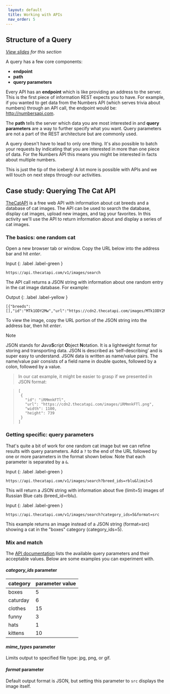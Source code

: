 ```yaml
---
 layout: default
 title: Working with APIs
 nav_order: 5
---
```


## Structure of a Query

<em><a href="../slides/working-with-apis.html" target="_blank">View slides</a> for this section</em>

A query has a few core components:
* __endpoint__
* __path__
* __query parameters__

Every API has an __endpoint__ which is like providing an address to the server. This is the first piece of information REST expects you to have. For example, if you wanted to get data from the Numbers API (which serves trivia about numbers) through an API call, the endpoint would be: http://numbersapi.com.

The __path__ tells the server which data you are most interested in and __query parameters__ are a way to further specify what you want. Query parameters are not a part of the REST architecture but are commonly used.

A query doesn't have to lead to only one thing. It's also possible to batch your requests by indicating that you are interested in more than one piece of data. For the Numbers API this means you might be interested in facts about multiple numbers.

This is just the tip of the iceberg! A lot more is possible with APIs and we will touch on next steps through our activities.

## Case study: Querying The Cat API

[TheCatAPI](https://thecatapi.com) is a free web API with information about cat breeds and a database of cat images. The API can be used to search the database, display cat images, upload new images, and tag your favorites. In this activity we'll use the API to return information about and display a series of cat images.

### The basics: one random cat
Open a new browser tab or window. Copy the URL below into the address bar and hit _enter_.

Input
{: .label .label-green }
```
https://api.thecatapi.com/v1/images/search
```

The API call returns a JSON string with information about one random entry in the cat image database. For example:

Output
{: .label .label-yellow }
```
[{"breeds":[],"id":"MTk1ODY2Mw","url":"https://cdn2.thecatapi.com/images/MTk1ODY2Mw.jpg","width":640,"height":480}]
```

To view the image, copy the URL portion of the JSON string into the address bar, then hit _enter_.

> [!NOTE]  
> JSON stands for **J**ava**S**cript **O**bject **N**otation. It is a lightweight format for storing and transporting data. JSON is described as ‘self-describing’ and is super easy to understand. JSON data is written as name/value pairs. The name/value pair consists of a field name in double quotes, followed by a colon, followed by a value. 

> In our cat example, it might be easier to grasp if we presented in JSON format: 

>```
>[
>  {
>    "id": "iRMmnkFTl",
>    "url": "https://cdn2.thecatapi.com/images/iRMmnkFTl.png",
>    "width": 1100,
>    "height": 739
>  }
>]
>```


### Getting specific: query parameters
That's quite a bit of work for one random cat image but we can refine results with query parameters. Add a `?` to the end of the URL followed by one or more parameters in the format shown below. Note that each parameter is separated by a `&`.

Input
{: .label .label-green }
```
https://api.thecatapi.com/v1/images/search?breed_ids=rblu&limit=5
```

This will return a JSON string with information about five (limit=5) images of Russian Blue cats (breed_id=rblu).

Input
{: .label .label-green }
```
https://api.thecatapi.com/v1/images/search?category_ids=5&format=src
```

This example returns an image instead of a JSON string (format=src) showing a cat in the "boxes" category (category_ids=5).

### Mix and match
The [API documentation](https://docs.thecatapi.com/) lists the available query parameters and their acceptable values. Below are some examples you can experiment with.

#### *category_ids* parameter

| category | parameter value
| --- | ---
| boxes | 5
| caturday | 6
| clothes | 15
| funny | 3
| hats | 1
| kittens | 10

#### *mime_types* parameter
Limits output to specified file type: jpg, png, or gif.

#### *format* parameter
Default output format is JSON, but setting this parameter to `src` displays the image itself.
